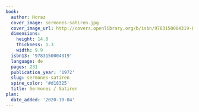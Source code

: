 ```yaml
---
book:
  author: Horaz
  cover_image: sermones-satiren.jpg
  cover_image_url: http://covers.openlibrary.org/b/isbn/9783150004319-L.jpg
  dimensions:
    height: 14.8
    thickness: 1.3
    width: 9.9
  isbn13: '9783150004319'
  language: de
  pages: 231
  publication_year: '1972'
  slug: sermones-satiren
  spine_color: '#d18325'
  title: Sermones / Satiren
plan:
  date_added: '2020-10-04'
---
```

